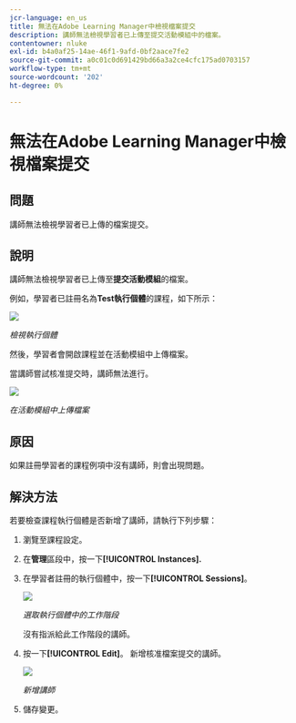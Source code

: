```yaml
---
jcr-language: en_us
title: 無法在Adobe Learning Manager中檢視檔案提交
description: 講師無法檢視學習者已上傳至提交活動模組中的檔案。
contentowner: nluke
exl-id: b4a0af25-14ae-46f1-9afd-0bf2aace7fe2
source-git-commit: a0c01c0d691429bd66a3a2ce4cfc175ad0703157
workflow-type: tm+mt
source-wordcount: '202'
ht-degree: 0%

---
```


# 無法在Adobe Learning Manager中檢視檔案提交

## 問題

講師無法檢視學習者已上傳的檔案提交。

## 說明

講師無法檢視學習者已上傳至&#x200B;**提交活動模組**&#x200B;的檔案。

例如，學習者已註冊名為&#x200B;**Test執行個體**&#x200B;的課程，如下所示：

![](assets/test-instance.png)

*檢視執行個體*

然後，學習者會開啟課程並在活動模組中上傳檔案。

當講師嘗試核准提交時，講師無法進行。

![](assets/activity.png)

*在活動模組中上傳檔案*

## 原因

如果註冊學習者的課程例項中沒有講師，則會出現問題。

## 解決方法

若要檢查課程執行個體是否新增了講師，請執行下列步驟：

1. 瀏覽至課程設定。
1. 在&#x200B;**管理**&#x200B;區段中，按一下&#x200B;**[!UICONTROL Instances].**
1. 在學習者註冊的執行個體中，按一下&#x200B;**[!UICONTROL Sessions]**。

   ![](assets/check-instructor.png)

   *選取執行個體中的工作階段*

   沒有指派給此工作階段的講師。

1. 按一下&#x200B;**[!UICONTROL Edit]**。 新增核准檔案提交的講師。

   ![](assets/assign-instructor.png)

   *新增講師*
1. 儲存變更。
